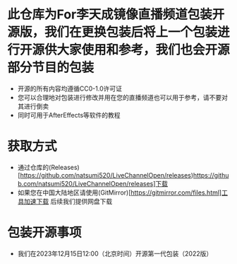 # 此仓库为For李天成镜像直播频道包装开源版，我们在更换包装后将上一个包装进行开源供大家使用和参考，我们也会开源部分节目的包装
- 开源的所有内容均遵循CC0-1.0许可证
- 您可以合理地对包装进行修改并用在您的直播频道也可以用于参考，请不要对其进行倒卖
- 同时可用于AfterEffects等软件的教程
# 获取方式
- 通过仓库的(Releases)[https://github.com/natsumi520/LiveChannelOpen/releases)https://github.com/natsumi520/LiveChannelOpen/releases]下载
- 如果您在中国大陆地区请使用(GitMirror)[https://gitmirror.com/files.html]工具加速下载 后续我们提供网盘下载
# 包装开源事项
- 我们在2023年12月15日12:00（北京时间）开源第一代包装（2022版）
